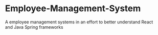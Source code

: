 # Employee-Management-System
A employee management systems in an effort to better understand React and Java Spring frameworks
